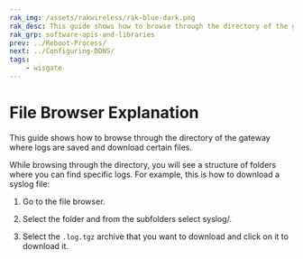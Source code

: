 ```yaml
---
rak_img: /assets/rakwireless/rak-blue-dark.png
rak_desc: This guide shows how to browse through the directory of the gateway where logs are saved and download certain files. 
rak_grp: software-apis-and-libraries
prev: ../Reboot-Process/
next: ../Configuring-DDNS/
tags:
    - wisgate
---
```


# File Browser Explanation

This guide shows how to browse through the directory of the gateway where logs are saved and download certain files. 

While browsing through the directory, you will see a structure of folders where you can find specific logs. For example, this is how to download a syslog file:

1. Go to the file browser.


<rk-img
  src="/assets/images/software-apis-and-library/wisgateos/subdocument4/49.1.main-directory.png"
  width="100%"
  caption="Main Directory"
/>

2. Select the folder and from the subfolders select syslog/.

<rk-img
  src="/assets/images/software-apis-and-library/wisgateos/subdocument4/49.2.subdirectories.png"
  width="100%"
  caption="Subdirectories"
/>

3. Select the `.log.tgz` archive that you want to download and click on it to download it.


<rk-img
  src="/assets/images/software-apis-and-library/wisgateos/subdocument4/49.3.files.png"
  width="100%"
  caption="Files"
/>


